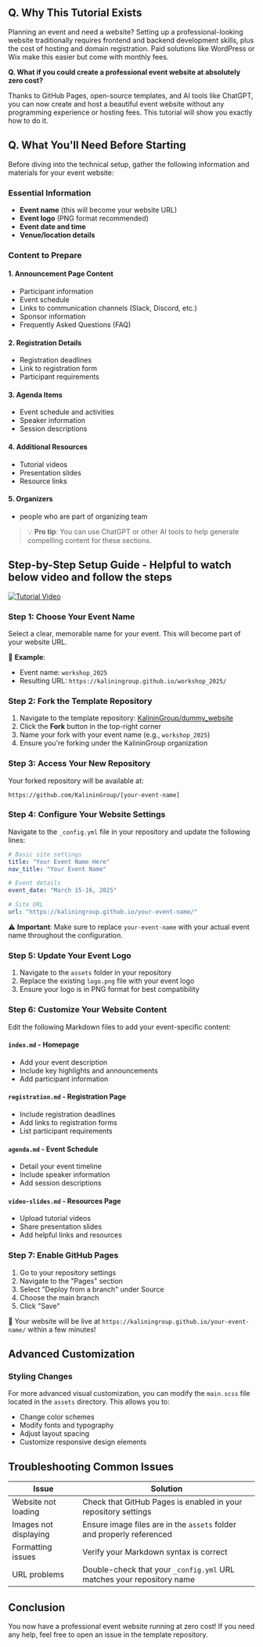## Q. Why This Tutorial Exists

Planning an event and need a website? Setting up a professional-looking website traditionally requires frontend and backend development skills, plus the cost of hosting and domain registration. Paid solutions like WordPress or Wix make this easier but come with monthly fees.

**Q. What if you could create a professional event website at absolutely zero cost?**

Thanks to GitHub Pages, open-source templates, and AI tools like ChatGPT, you can now create and host a beautiful event website without any programming experience or hosting fees. This tutorial will show you exactly how to do it.

## Q. What You'll Need Before Starting

Before diving into the technical setup, gather the following information and materials for your event website:

### Essential Information
- **Event name** (this will become your website URL)
- **Event logo** (PNG format recommended)
- **Event date and time**
- **Venue/location details**

### Content to Prepare

#### 1. Announcement Page Content
- Participant information
- Event schedule
- Links to communication channels (Slack, Discord, etc.)
- Sponsor information
- Frequently Asked Questions (FAQ)


#### 2. Registration Details
- Registration deadlines
- Link to registration form
- Participant requirements

#### 3. Agenda Items
- Event schedule and activities
- Speaker information
- Session descriptions

#### 4. Additional Resources
- Tutorial videos
- Presentation slides
- Resource links

#### 5. Organizers
- people who are part of organizing team


> 💡 **Pro tip**: You can use ChatGPT or other AI tools to help generate compelling content for these sections.



## Step-by-Step Setup Guide - Helpful to watch below video and follow the steps

[![Tutorial Video](https://img.youtube.com/vi/GVDz35HganY/0.jpg)](https://www.youtube.com/watch?v=GVDz35HganY)
### Step 1: Choose Your Event Name
Select a clear, memorable name for your event. This will become part of your website URL.

📝 **Example**: 
- Event name: `workshop_2025`
- Resulting URL: `https://kaliningroup.github.io/workshop_2025/`

### Step 2: Fork the Template Repository
1. Navigate to the template repository: [KalininGroup/dummy_website](https://github.com/KalininGroup/dummy_website)
2. Click the **Fork** button in the top-right corner
3. Name your fork with your event name (e.g., `workshop_2025`)
4. Ensure you're forking under the KalininGroup organization

### Step 3: Access Your New Repository
Your forked repository will be available at:
```
https://github.com/KalininGroup/[your-event-name]
```

### Step 4: Configure Your Website Settings
Navigate to the `_config.yml` file in your repository and update the following lines:

```yaml
# Basic site settings
title: "Your Event Name Here"
nav_title: "Your Event Name"

# Event details
event_date: "March 15-16, 2025"

# Site URL
url: "https://kaliningroup.github.io/your-event-name/"
```

⚠️ **Important**: Make sure to replace `your-event-name` with your actual event name throughout the configuration.
### Step 5: Update Your Event Logo
1. Navigate to the `assets` folder in your repository
2. Replace the existing `logo.png` file with your event logo
3. Ensure your logo is in PNG format for best compatibility

### Step 6: Customize Your Website Content
Edit the following Markdown files to add your event-specific content:

#### `index.md` - Homepage
- Add your event description
- Include key highlights and announcements
- Add participant information

#### `registration.md` - Registration Page
- Include registration deadlines
- Add links to registration forms
- List participant requirements

#### `agenda.md` - Event Schedule
- Detail your event timeline
- Include speaker information
- Add session descriptions

#### `video-slides.md` - Resources Page
- Upload tutorial videos
- Share presentation slides
- Add helpful links and resources

### Step 7: Enable GitHub Pages
1. Go to your repository settings
2. Navigate to the "Pages" section
3. Select "Deploy from a branch" under Source
4. Choose the main branch
5. Click "Save"

🎉 Your website will be live at `https://kaliningroup.github.io/your-event-name/` within a few minutes!

## Advanced Customization

### Styling Changes
For more advanced visual customization, you can modify the `main.scss` file located in the `assets` directory. This allows you to:

-  Change color schemes
-  Modify fonts and typography
-  Adjust layout spacing
-  Customize responsive design elements


## Troubleshooting Common Issues 

| Issue | Solution |
|-------|----------|
| Website not loading | Check that GitHub Pages is enabled in your repository settings |
| Images not displaying | Ensure image files are in the `assets` folder and properly referenced |
| Formatting issues | Verify your Markdown syntax is correct |
| URL problems | Double-check that your `_config.yml` URL matches your repository name |

## Conclusion 
You now have a professional event website running at zero cost! If you need any help, feel free to open an issue in the template repository. 